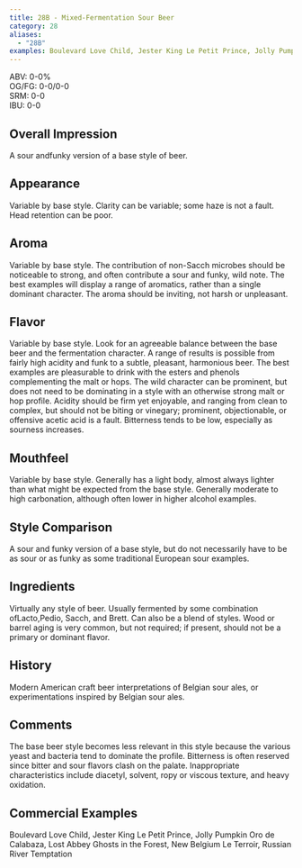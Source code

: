```yaml
---
title: 28B - Mixed-Fermentation Sour Beer
category: 28
aliases: 
  - "28B"
examples: Boulevard Love Child, Jester King Le Petit Prince, Jolly Pumpkin Oro de Calabaza, Lost Abbey Ghosts in the Forest, New Belgium Le Terroir, Russian River Temptation
---
```


ABV: 0-0%  
OG/FG: 0-0/0-0  
SRM: 0-0  
IBU: 0-0

## Overall Impression
A sour andfunky version of a base style of beer.

## Appearance
Variable by base style. Clarity can be variable; some haze is not a fault. Head retention can be poor.

## Aroma
Variable by base style. The contribution of non-Sacch microbes should be noticeable to strong, and often contribute a sour and funky, wild note. The best examples will display a range of aromatics, rather than a single dominant character. The aroma should be inviting, not harsh or unpleasant.

## Flavor
Variable by base style. Look for an agreeable balance between the base beer and the fermentation character. A range of results is possible from fairly high acidity and funk to a subtle, pleasant, harmonious beer. The best examples are pleasurable to drink with the esters and phenols complementing the malt or hops. The wild character can be prominent, but does not need to be dominating in a style with an otherwise strong malt or hop profile. Acidity should be firm yet enjoyable, and ranging from clean to complex, but should not be biting or vinegary; prominent, objectionable, or offensive acetic acid is a fault. Bitterness tends to be low, especially as sourness increases.

## Mouthfeel
Variable by base style. Generally has a light body, almost always lighter than what might be expected from the base style. Generally moderate to high carbonation, although often lower in higher alcohol examples.

## Style Comparison
A sour and funky version of a base style, but do not necessarily have to be as sour or as funky as some traditional European sour examples.

## Ingredients
Virtually any style of beer. Usually fermented by some combination ofLacto,Pedio, Sacch, and Brett. Can also be a blend of styles. Wood or barrel aging is very common, but not required; if present, should not be a primary or dominant flavor.

## History
Modern American craft beer interpretations of Belgian sour ales, or experimentations inspired by Belgian sour ales.

## Comments
The base beer style becomes less relevant in this style because the various yeast and bacteria tend to dominate the profile. Bitterness is often reserved since bitter and sour flavors clash on the palate. Inappropriate characteristics include diacetyl, solvent, ropy or viscous texture, and heavy oxidation.

## Commercial Examples
Boulevard Love Child, Jester King Le Petit Prince, Jolly Pumpkin Oro de Calabaza, Lost Abbey Ghosts in the Forest, New Belgium Le Terroir, Russian River Temptation